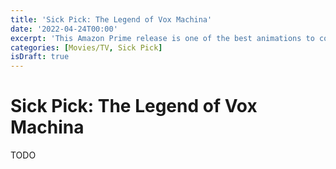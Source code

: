 ```yaml
---
title: 'Sick Pick: The Legend of Vox Machina'
date: '2022-04-24T00:00'
excerpt: 'This Amazon Prime release is one of the best animations to come out this year.'
categories: [Movies/TV, Sick Pick]
isDraft: true
---
```


# Sick Pick: The Legend of Vox Machina

TODO
